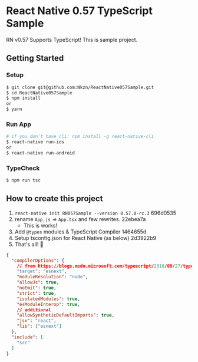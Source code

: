 React Native 0.57 TypeScript Sample
==========

RN v0.57 Supports TypeScript! This is sample project.

Getting Started
----------

### Setup

```bash
$ git clone git@github.com:Nkzn/ReactNative057Sample.git
$ cd ReactNative057Sample
$ npm install
or
$ yarn
```

### Run App

```bash
# if you don't have cli: npm install -g react-native-cli
$ react-native run-ios
or
$ react-native run-android
```

### TypeCheck

```bash
$ npm run tsc
```

How to create this project
----------

1. `react-native init RN057Sample --version 0.57.0-rc.3` 696d0535
2. rename `App.js` => `App.tsx` and few rewrites. 22ebea7a
    * This is works!
3. Add `@types` modules & TypeScript Compiler 1464655d
4. Setup tsconfig.json for React Native (as below) 2d3922b9
5. That's all! :beer:

```json
{
  "compilerOptions": {
    // from https://blogs.msdn.microsoft.com/typescript/2018/08/27/typescript-and-babel-7/
    "target": "esnext",
    "moduleResolution": "node",
    "allowJs": true,
    "noEmit": true,
    "strict": true,
    "isolatedModules": true,
    "esModuleInterop": true,
    // additional
    "allowSyntheticDefaultImports": true,
    "jsx": "react",
    "lib": ["esnext"]
  },
  "include": [
    "src"
  ]
}
```